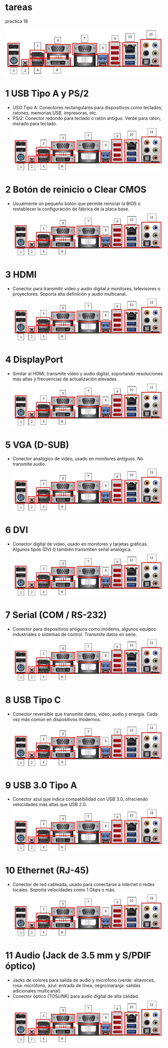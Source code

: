 # tareas
practica 18

![pepitosjuares](/img/conectores.jpg)

# 1 USB Tipo A y PS/2
+ USO Tipo A: Conectores rectangulares para dispositivos como teclados, ratones, memorias USB, impresoras, etc.
+ PS/2: Conector redondo para teclado o ratón antiguo. Verde para ratón, morado para teclado.
![pepitosjuares](/img/conectores.jpg)

# 2 Botón de reinicio o Clear CMOS
+ Usualmente un pequeño botón que permite reiniciar la BIOS o restablecer la configuración de fábrica de la placa base.
![pepitosjuares](/img/conectores.jpg)

# 3 HDMI
+ Conector para transmitir video y audio digital a monitores, televisores o proyectores. Soporta alta definición y audio multicanal.
![pepitosjuares](/img/conectores.jpg)

# 4 DisplayPort
+ Similar al HDMI, transmite video y audio digital, soportando resoluciones más altas y frecuencias de actualización elevadas.
![pepitosjuares](/img/conectores.jpg)

# 5 VGA (D-SUB)
+ Conector analógico de video, usado en monitores antiguos. No transmite audio.
![pepitosjuares](/img/conectores.jpg)

# 6 DVI
+ Conector digital de video, usado en monitores y tarjetas gráficas. Algunos tipos (DVI-I) también transmiten señal analógica.
![pepitosjuares](/img/conectores.jpg)

# 7 Serial (COM / RS-232)
+ Conector para dispositivos antiguos como módems, algunos equipos industriales o sistemas de control. Transmite datos en serie.
![pepitosjuares](/img/conectores.jpg)

# 8 USB Tipo C
+ Conector reversible que transmite datos, video, audio y energía. Cada vez más común en dispositivos modernos.
![pepitosjuares](/img/conectores.jpg)

# 9 USB 3.0 Tipo A
+ Conector azul que indica compatibilidad con USB 3.0, ofreciendo velocidades más altas que USB 2.0.
![pepitosjuares](/img/conectores.jpg)

# 10 Ethernet (RJ-45)
+ Conector de red cableada, usado para conectarse a internet o redes locales. Soporta velocidades como 1 Gbps o más.
![pepitosjuares](/img/conectores.jpg)

# 11 Audio (Jack de 3.5 mm y S/PDIF óptico)
+ Jacks de colores para salida de audio y micrófono (verde: altavoces, rosa: micrófono, azul: entrada de línea, negro/naranja: salidas adicionales multicanal).
+ Conector óptico (TOSLINK) para audio digital de alta calidad.
![pepitosjuares](/img/conectores.jpg)
